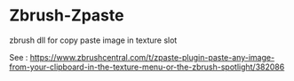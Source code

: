 # Zbrush-Zpaste
zbrush dll for copy paste image in texture slot

See :
https://www.zbrushcentral.com/t/zpaste-plugin-paste-any-image-from-your-clipboard-in-the-texture-menu-or-the-zbrush-spotlight/382086
